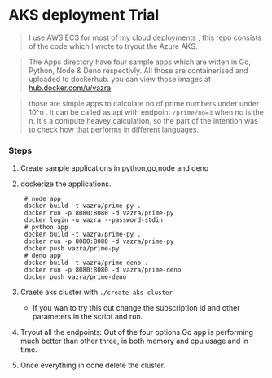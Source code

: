 # AKS deployment Trial

> I use AWS ECS for most of my cloud deployments , this repo consists of the code which I wrote to tryout the Azure AKS.

> The Apps directory have four sample apps which are witten in Go, Python, Node & Deno respectivly. All those are containerised and uploaded to dockerhub. you can view those images at [hub.docker.com/u/vazra](https://hub.docker.com/u/vazra)

> those are simple apps to calculate no of prime numbers under under 10^n . it can be called as api with endpoint `/prime?no=3` when no is the n. it's a compute heavey calculation, so the part of the intention was to check how that performs in different languages.

### Steps

1. Create sample applications in python,go,node and deno
2. dockerize the applications.

   ```
    # node app
    docker build -t vazra/prime-py .
    docker run -p 8080:8080 -d vazra/prime-py
    docker login -u vazra --password-stdin
    # python app
    docker build -t vazra/prime-py .
    docker run -p 8080:8080 -d vazra/prime-py
    docker push vazra/prime-py
    # deno app
    docker build -t vazra/prime-deno .
    docker run -p 8080:8080 -d vazra/prime-deno
    docker push vazra/prime-deno
   ```

3. Craete aks cluster with `./create-aks-cluster`
   - If you wan to try this out change the subscription id and other parameters in the script and run.
4. Tryout all the endpoints: Out of the four options Go app is performing much better than other three, in both memory and cpu usage and in time.
5. Once everything in done delete the cluster.
